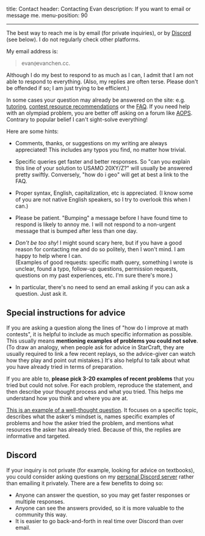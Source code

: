 title: Contact
header: Contacting Evan
description: If you want to email or message me.
menu-position: 90


---

The best way to reach me is by email (for private inquiries),
or by [Discord](discord.html) (see below).
I do not regularly check other platforms.

My email address is:

> $\text{evan}\texttt{@}\text{evanchen}{.}\text{cc}$.

Although I do my best to respond to as much as I can,
I admit that I am not able to respond to everything.
(Also, my replies are often terse.
Please don't be offended if so; I am just trying to be efficient.)

In some cases your question may already be answered on the site:
e.g. [tutoring](otis.html),
[contest resource recommendations](recommend.html)
or the [FAQ](faqs.html).
If you need help with an olympiad problem,
you are better off asking on a forum like [AOPS](https://www.aops.com).
Contrary to popular belief I can't sight-solve everything!

Here are some hints:

* Comments, thanks, or suggestions on my writing are always appreciated!
  This includes any typos you find, no matter how trivial.

* Specific queries get faster and better responses.
  So "can you explain this line of your solution to USAMO 20XY/Z?"
  will usually be answered pretty swiftly.
  Conversely, "how do i geo" will get at best a link to the FAQ.

* Proper syntax, English, capitalization, etc is appreciated.
  (I know some of you are not native English speakers,
  so I try to overlook this when I can.)

* Please be patient. "Bumping" a message before
  I have found time to respond is likely to annoy me.
  I will not respond to a non-urgent message
  that is bumped after less than one day.

* *Don't be too shy*! I might sound scary here,
  but if you have a good reason for contacting me
  and do so politely, then I won't mind.
  I am happy to help where I can. <br>
  (Examples of good requests: specific math query,
  something I wrote is unclear, found a typo,
  follow-up questions, permission requests,
  questions on my past experiences, etc.  I'm sure there's more.)

* In particular, there's no need to send an email
  asking if you can ask a question. Just ask it.

## Special instructions for advice

If you are asking a question along the lines of "how do I improve at math contests",
it is helpful to include as much specific information as possible.
This usually means **mentioning examples of problems you could not solve**.
(To draw an analogy, when people ask for advice in StarCraft,
they are usually required to link a few recent replays,
so the advice-giver can watch how they play and point out mistakes.)
It's also helpful to talk about what you have already tried
in terms of preparation.

If you are able to, **please pick 3-20 examples of recent problems**
that you tried but could not solve.
For each problem, reproduce the statement,
and then describe your thought process and what you tried.
This helps me understand how you think and where you are at.

[This is an example of a well-thought question](https://aops.com/community/p15430373).
It focuses on a specific topic, describes what the asker's mindset is,
names specific examples of problems and how the asker tried the problem,
and mentions what resources the asker has already tried.
Because of this, the replies are informative and targeted.

## Discord

If your inquiry is not private (for example, looking for advice on textbooks),
you could consider asking questions on my
[personal Discord server](discord.html)
rather than emailing it privately.
There are a few benefits to doing so:

* Anyone can answer the question,
  so you may get faster responses or multiple responses.
* Anyone can see the answers provided,
  so it is more valuable to the community this way.
* It is easier to go back-and-forth in real time
  over Discord than over email.
